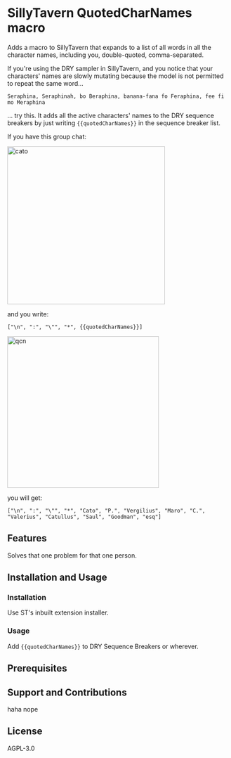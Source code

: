 # SillyTavern QuotedCharNames macro

Adds a macro to SillyTavern that expands to a list of all words in all the character names, including you, double-quoted, comma-separated.

If you're using the DRY sampler in SillyTavern, and you notice that your characters' names are slowly mutating because
the model is not permitted to repeat the same word... 

```
Seraphina, Seraphinah, bo Beraphina, banana-fana fo Feraphina, fee fi mo Meraphina
```

... try this. It adds all the active characters' names
to the DRY sequence breakers by just writing `{{quotedCharNames}}` in the sequence breaker list.

If you have this group chat:

<img width="359" alt="cato" src="https://github.com/user-attachments/assets/be032614-8cea-4b9a-9d5c-b2806bfc883c">

and you write:

```
["\n", ":", "\"", "*", {{quotedCharNames}}]
```

<img width="345" alt="qcn" src="https://github.com/user-attachments/assets/91879351-1844-493d-8d4b-db873a3f5e31">

you will get:

```
["\n", ":", "\"", "*", "Cato", "P.", "Vergilius", "Maro", "C.", "Valerius", "Catullus", "Saul", "Goodman", "esq"]
``` 

## Features

Solves that one problem for that one person.

## Installation and Usage

### Installation

Use ST's inbuilt extension installer.

### Usage

Add `{{quotedCharNames}}` to DRY Sequence Breakers or wherever.

## Prerequisites

## Support and Contributions

haha nope

## License

AGPL-3.0
